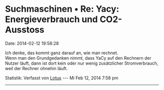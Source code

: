 Suchmaschinen • Re: Yacy: Energieverbrauch und CO2-Ausstoss
===========================================================

Date: 2014-02-12 19:58:28

Ich denke, das kommt ganz darauf an, wie man rechnet.\
Wenn man den Grundgedanken nimmt, dass YaCy auf den Rechnern der Nutzer
läuft, dann ist dort kein oder nur wenig zusätzlicher Stromverbrauch,
weil der Rechner ohnehin läuft.

Statistik: Verfasst von
[Lotus](http://forum.yacy-websuche.de/memberlist.php?mode=viewprofile&u=68)
--- Mi Feb 12, 2014 7:58 pm

------------------------------------------------------------------------

